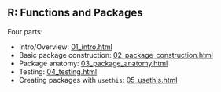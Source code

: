 ## R: Functions and Packages

Four parts:
 - Intro/Overview: [01_intro.html](https://cdn.rawgit.com/mikblack/ResBazLessons2018/18caf10c/R_Packages_Functions/01_intro.html)
 - Basic package construction: [02_package_construction.html](https://cdn.rawgit.com/mikblack/ResBazLessons2018/18caf10c/R_Packages_Functions/02_package_construction.html)
 - Package anatomy: [03_package_anatomy.html](https://cdn.rawgit.com/mikblack/ResBazLessons2018/18caf10c/R_Packages_Functions/03_package_anatomy.html)
 - Testing: [04_testing.html](https://cdn.rawgit.com/mikblack/ResBazLessons2018/18caf10c/R_Packages_Functions/04_testing.html)
  - Creating packages with `usethis`: [05_usethis.html](https://cdn.rawgit.com/mikblack/ResBazLessons2018/18caf10c/R_Packages_Functions/05_usethis.html)
